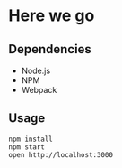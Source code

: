 # Here we go

## Dependencies

- Node.js
- NPM
- Webpack

## Usage

```
npm install
npm start
open http://localhost:3000
```

